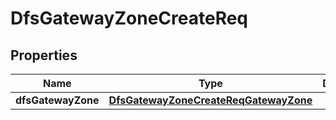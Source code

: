 # DfsGatewayZoneCreateReq

## Properties
Name | Type | Description | Notes
------------ | ------------- | ------------- | -------------
**dfsGatewayZone** | [**DfsGatewayZoneCreateReqGatewayZone**](DfsGatewayZoneCreateReqGatewayZone.md) |  | 
